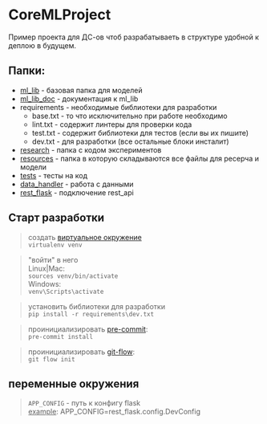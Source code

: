 # CoreMLProject

Пример проекта для ДС-ов чтоб разрабатываеть в структуре удобной к деплою в будущем.

## Папки: 
+ [ml_lib](./ml_lib/README.md) - базовая папка для моделей
+ [ml_lib_doc](./ml_lib_doc/README.md) - документация к ml_lib
+ requirements - необходимые библиотеки для разработки
  + base.txt - то что исключительно при работе необходимо
  + lint.txt - содержит линтеры для проверки кода
  + test.txt - содержит библиотеки для тестов (если вы их пишите)
  + dev.txt - для разработки (все остальные блоки инсталит)
+ [research](./research/README.md) - папка с кодом экспериментов
+ [resources](./resources/README.md) - папка в которую складываются все файлы для ресерча и модели
+ [tests](./tests/README.md) - тесты на код
+ [data_handler](./data_handler/README.md) - работа с данными
+ [rest_flask](./rest_flask/README.md) - подключение rest_api

## Старт разработки

> создать [виртуальное окружение](https://virtualenv.pypa.io/en/latest/) <br>
> `virtualenv venv`

> "войти" в него <br>
> Linux|Mac: <br>
> `sources venv/bin/activate`<br>
> Windows: <br>
> `venv\Scripts\activate`

> установить библиотеки для разработки<br>
> `pip install -r requirements\dev.txt`

> проинициализировать [pre-commit](https://pre-commit.com/): <br>
> `pre-commit install`

> проинициализировать [git-flow](https://danielkummer.github.io/git-flow-cheatsheet/index.html#): <br>
> `git flow init`

## переменные окружения 

> `APP_CONFIG` - путь к конфигу flask <br>
> <u>example</u>: APP_CONFIG=rest_flask.config.DevConfig